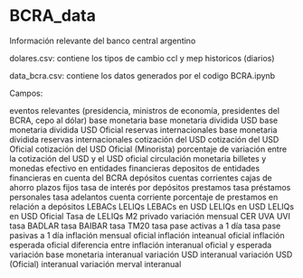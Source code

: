 # BCRA_data
Información relevante del banco central argentino


dolares.csv: contiene los tipos de cambio ccl y mep historicos (diarios)

data_bcra.csv: contiene los datos generados por el codigo BCRA.ipynb


Campos:


eventos relevantes (presidencia, ministros de economía, presidentes del BCRA, cepo al dólar)
base monetaria
base monetaria dividida USD
base monetaria dividida USD Oficial
reservas internacionales
base monetaria dividida reservas internacionales
cotización del USD
cotización del USD Oficial
cotización del USD Oficial (Minorista)
porcentaje de variación entre la cotización del USD y el USD oficial
circulación monetaria
billetes y monedas
efectivo en entidades financieras
depositos de entidades financieras en cuenta del BCRA
depósitos
cuentas corrientes
cajas de ahorro
plazos fijos
tasa de interés por depósitos
prestamos
tasa préstamos personales
tasa adelantos cuenta corriente
porcentaje de prestamos en relación a depósitos
LEBACs
LELIQs
LEBACs en USD
LELIQs en USD
LELIQs en USD Oficial
Tasa de LELIQs
M2 privado variación mensual
CER
UVA
UVI
tasa BADLAR
tasa BAIBAR
tasa TM20
tasa pase activas a 1 día
tasa pase pasivas a 1 día
inflación mensual oficial
inflación inteanual oficial
inflación esperada oficial
diferencia entre inflación interanual oficial y esperada
variación base monetaria interanual
variación USD interanual
variación USD (Oficial) interanual
variación merval interanual
